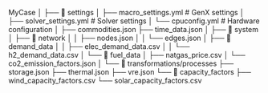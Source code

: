 MyCase
│ 
├── 📁 settings
│   ├── macro_settings.yml      # GenX settings
│   ├── solver_settings.yml     # Solver settings
│   └── cpuconfig.yml           # Hardware configuration
│
├── commodities.json
├── time_data.json
│ 
├── 📁 system
│   ├── 📁 network
│   │   ├── nodes.json
│   │   └── edges.json
│   ├── 📁 demand_data
│   │   ├── elec_demand_data.csv
│   │   └── h2_demand_data.csv
│   └── 📁 fuel_data
│       ├── natgas_price.csv
│       └── co2_emission_factors.json
│ 
└── 📁 transformations/processes
    ├── storage.json
    ├── thermal.json
    ├── vre.json
    └── 📁 capacity_factors
        ├── wind_capacity_factors.csv
        └── solar_capacity_factors.csv



